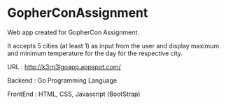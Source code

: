 GopherConAssignment
===================

Web app created for GopherCon Assignment.

It accepts 5 cities (at least 1) as input from the user and display maximum and minimum temperature for the day for the respective city.

URL : http://k3rn3lgoapp.appspot.com/

Backend : Go Programming Language

FrontEnd : HTML, CSS, Javascript (BootStrap)
